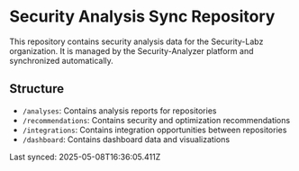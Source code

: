 # Security Analysis Sync Repository
  
This repository contains security analysis data for the Security-Labz organization.
It is managed by the Security-Analyzer platform and synchronized automatically.

## Structure

- `/analyses`: Contains analysis reports for repositories
- `/recommendations`: Contains security and optimization recommendations
- `/integrations`: Contains integration opportunities between repositories
- `/dashboard`: Contains dashboard data and visualizations

Last synced: 2025-05-08T16:36:05.411Z
